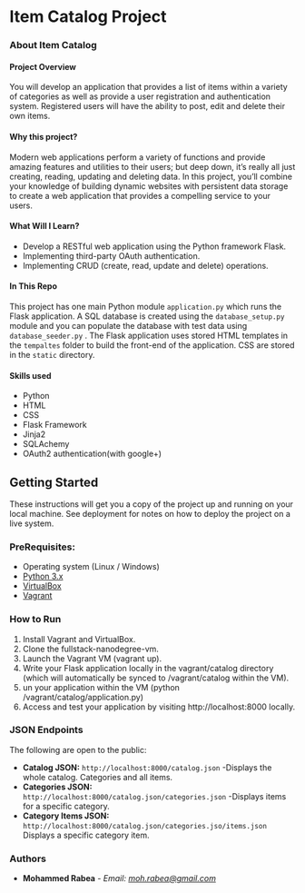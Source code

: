 
# Item Catalog Project

### About Item Catalog
#### Project Overview

You will develop an application that provides a list of items within a variety of categories as well as provide a user registration and authentication system. Registered users will have the ability to post, edit and delete their own items.

#### Why this project?

Modern web applications perform a variety of functions and provide amazing features and utilities to their users; but deep down, it’s really all just creating, reading, updating and deleting data. In this project, you’ll combine your knowledge of building dynamic websites with persistent data storage to create a web application that provides a compelling service to your users.

#### What Will I Learn?

* Develop a RESTful web application using the Python framework Flask.
* Implementing third-party OAuth authentication.
* Implementing CRUD (create, read, update and delete) operations.

#### In This Repo

This project has one main Python module `application.py` which runs the Flask application. A SQL database is created using the `database_setup.py` module and you can populate the database with test data using `database_seeder.py` . The Flask application uses stored HTML templates in the `tempaltes` folder to build the front-end of the application. CSS are stored in the `static` directory.


#### Skills used
* Python
* HTML
* CSS
* Flask Framework
* Jinja2
* SQLAchemy
* OAuth2 authentication(with google+)

## Getting Started

These instructions will get you a copy of the project up and running on your local machine. See deployment for notes on how to deploy the project on a live system.

### PreRequisites:

* Operating system (Linux / Windows)
* [Python 3.x](https://www.python.org/)
* [VirtualBox](https://www.virtualbox.org/)
* [Vagrant](https://www.vagrantup.com/)

### How to Run

1. Install Vagrant and VirtualBox.
2. Clone the fullstack-nanodegree-vm.
3. Launch the Vagrant VM (vagrant up).
4. Write your Flask application locally in the vagrant/catalog directory (which will automatically be synced to /vagrant/catalog within the VM).
5. un your application within the VM (python /vagrant/catalog/application.py)
6. Access and test your application by visiting http://localhost:8000 locally.


### JSON Endpoints

The following are open to the public:
* **Catalog JSON:** `http://localhost:8000/catalog.json` -Displays the whole catalog. Categories and all items.
* **Categories JSON:** `http://localhost:8000/catalog.json/categories.json` -Displays items for a specific category.
* **Category Items JSON:** `http://localhost:8000/catalog.json/categories.jso/items.json` Displays a specific category item.


### Authors

* **Mohammed Rabea** - *Email: moh.rabea@gmail.com* 





